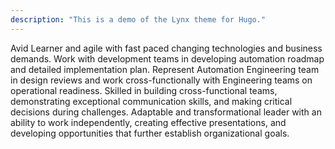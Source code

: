 ```yaml
---
description: "This is a demo of the Lynx theme for Hugo."
---
```


Avid Learner and agile with fast paced changing technologies and business demands. Work with development teams in developing automation roadmap and detailed implementation plan. Represent Automation Engineering team in design reviews and work cross-functionally with Engineering teams on operational readiness. Skilled in building cross-functional teams, demonstrating exceptional communication skills, and making critical decisions during challenges. Adaptable and transformational leader with an ability to work independently, creating effective presentations, and developing opportunities that further establish organizational goals.
